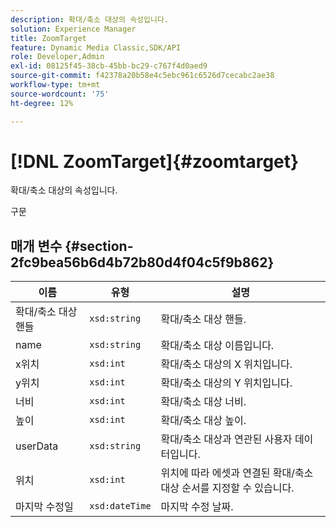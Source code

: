 ```yaml
---
description: 확대/축소 대상의 속성입니다.
solution: Experience Manager
title: ZoomTarget
feature: Dynamic Media Classic,SDK/API
role: Developer,Admin
exl-id: 08125f45-38cb-45bb-bc29-c767f4d0aed9
source-git-commit: f42378a20b58e4c5ebc961c6526d7cecabc2ae38
workflow-type: tm+mt
source-wordcount: '75'
ht-degree: 12%

---
```


# [!DNL ZoomTarget]{#zoomtarget}

확대/축소 대상의 속성입니다.

구문

## 매개 변수 {#section-2fc9bea56b6d4b72b80d4f04c5f9b862}

| 이름 | 유형 | 설명 |
|---|---|---|
| 확대/축소 대상 핸들 | `xsd:string` | 확대/축소 대상 핸들. |
| name | `xsd:string` | 확대/축소 대상 이름입니다. |
| x위치 | `xsd:int` | 확대/축소 대상의 X 위치입니다. |
| y위치 | `xsd:int` | 확대/축소 대상의 Y 위치입니다. |
| 너비 | `xsd:int` | 확대/축소 대상 너비. |
| 높이 | `xsd:int` | 확대/축소 대상 높이. |
| userData | `xsd:string` | 확대/축소 대상과 연관된 사용자 데이터입니다. |
| 위치 | `xsd:int` | 위치에 따라 에셋과 연결된 확대/축소 대상 순서를 지정할 수 있습니다. |
| 마지막 수정일 | `xsd:dateTime` | 마지막 수정 날짜. |
